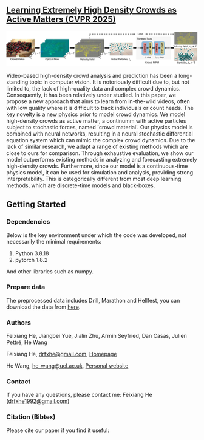 ## [Learning Extremely High Density Crowds as Active Matters (CVPR 2025)](https://arxiv.org/abs/2503.12168)
![Paper Image](./framework.jpg)

Video-based high-density crowd analysis and prediction has been a long-standing topic in computer vision. It is notoriously difficult due to, but not limited to, the lack of high-quality data and complex crowd dynamics. Consequently, it has been relatively under studied. In this paper, we propose a new approach that aims to learn from in-the-wild videos, often with low quality where it is difficult to track individuals or count heads. The key novelty is a new physics prior to model crowd dynamics. We model high-density crowds as active matter, a continumm with active particles subject to stochastic forces, named `crowd material'. Our physics model is combined with neural networks, resulting in a neural stochastic differential equation system which can mimic the complex crowd dynamics. Due to the lack of similar research, we adapt a range of existing methods which are close to ours for comparison. Through exhaustive evaluation, we show our model outperforms existing methods in analyzing and forecasting extremely high-density crowds. Furthermore, since our model is a continuous-time physics model, it can be used for simulation and analysis, providing strong interpretability. This is categorically different from most deep learning methods, which are discrete-time models and black-boxes.

## Getting Started
### Dependencies
Below is the key environment under which the code was developed, not necessarily the minimal requirements:

1. Python 3.8.18
2. pytorch 1.8.2

And other libraries such as numpy.

### Prepare data
The preprocessed data includes Drill, Marathon and Hellfest, you can download the data from [here]().

### Authors
Feixiang He, Jiangbei Yue, Jialin Zhu, Armin Seyfried, Dan Casas, Julien Pettré, He Wang

Feixiang He, drfxhe@gmail.com, [Homepage](https://feixianghe.github.io/)

He Wang, he_wang@ucl.ac.uk, [Personal website](https://drhewang.com)

### Contact
If you have any questions, please contact me: Feixiang He (drfxhe1992@gmail.com)

### Citation (Bibtex)
Please cite our paper if you find it useful:

